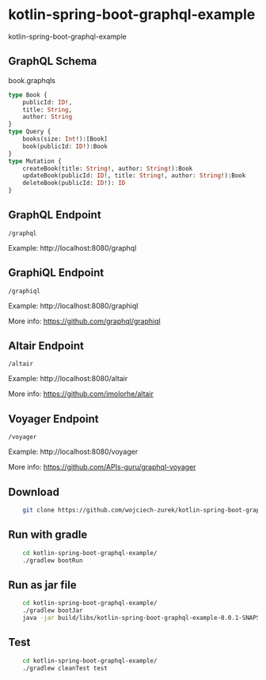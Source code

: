 # kotlin-spring-boot-graphql-example
kotlin-spring-boot-graphql-example

## GraphQL Schema
book.graphqls
```graphql
type Book {
    publicId: ID!,
    title: String,
    author: String
}
type Query {
    books(size: Int!):[Book]
    book(publicId: ID!):Book
}
type Mutation {
    createBook(title: String!, author: String!):Book
    updateBook(publicId: ID!, title: String!, author: String!):Book
    deleteBook(publicId: ID!): ID
}
```

## GraphQL Endpoint
```
/graphql
```
Example: http://localhost:8080/graphql

## GraphiQL Endpoint
```
/graphiql
```
Example: http://localhost:8080/graphiql

More info: https://github.com/graphql/graphiql

## Altair Endpoint
```
/altair
```
Example: http://localhost:8080/altair

More info: https://github.com/imolorhe/altair

## Voyager Endpoint
```
/voyager
```
Example: http://localhost:8080/voyager

More info: https://github.com/APIs-guru/graphql-voyager

## Download

```bash
    git clone https://github.com/wojciech-zurek/kotlin-spring-boot-graphql-example.git
```

## Run with gradle

```bash
    cd kotlin-spring-boot-graphql-example/
    ./gradlew bootRun
```

## Run as jar file

```bash
    cd kotlin-spring-boot-graphql-example/
    ./gradlew bootJar
    java -jar build/libs/kotlin-spring-boot-graphql-example-0.0.1-SNAPSHOT.jar
```

## Test

```bash
    cd kotlin-spring-boot-graphql-example/
    ./gradlew cleanTest test
`````